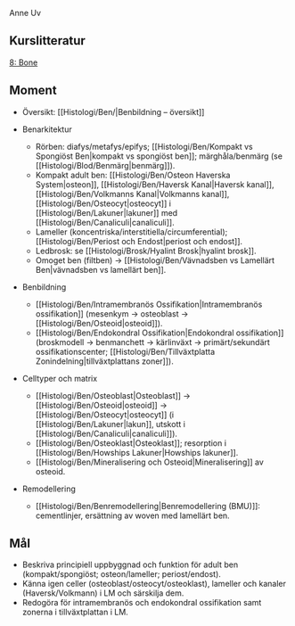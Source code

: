 Anne Uv
## Kurslitteratur
[8: Bone](https://anatomicalsciences-lwwhealthlibrary-com.ezproxy.ub.gu.se/content.aspx?sectionid=257425616&bookid=3290)
## Moment
- Översikt: [[Histologi/Ben/|Benbildning – översikt]]

- Benarkitektur
  - Rörben: diafys/metafys/epifys; [[Histologi/Ben/Kompakt vs Spongiöst Ben|kompakt vs spongiöst ben]]; märghåla/benmärg (se [[Histologi/Blod/Benmärg|benmärg]]).
  - Kompakt adult ben: [[Histologi/Ben/Osteon Haverska System|osteon]], [[Histologi/Ben/Haversk Kanal|Haversk kanal]], [[Histologi/Ben/Volkmanns Kanal|Volkmanns kanal]], [[Histologi/Ben/Osteocyt|osteocyt]] i [[Histologi/Ben/Lakuner|lakuner]] med [[Histologi/Ben/Canaliculi|canaliculi]].
  - Lameller (koncentriska/interstitiella/circumferential); [[Histologi/Ben/Periost och Endost|periost och endost]].
  - Ledbrosk: se [[Histologi/Brosk/Hyalint Brosk|hyalint brosk]].
  - Omoget ben (filtben) → [[Histologi/Ben/Vävnadsben vs Lamellärt Ben|vävnadsben vs lamellärt ben]].

- Benbildning
  - [[Histologi/Ben/Intramembranös Ossifikation|Intramembranös ossifikation]] (mesenkym → osteoblast → [[Histologi/Ben/Osteoid|osteoid]]).
  - [[Histologi/Ben/Endokondral Ossifikation|Endokondral ossifikation]] (broskmodell → benmanchett → kärlinväxt → primärt/sekundärt ossifikationscenter; [[Histologi/Ben/Tillväxtplatta Zonindelning|tillväxtplattans zoner]]).

- Celltyper och matrix
  - [[Histologi/Ben/Osteoblast|Osteoblast]] → [[Histologi/Ben/Osteoid|osteoid]] → [[Histologi/Ben/Osteocyt|osteocyt]] (i [[Histologi/Ben/Lakuner|lakun]], utskott i [[Histologi/Ben/Canaliculi|canaliculi]]).
  - [[Histologi/Ben/Osteoklast|Osteoklast]]; resorption i [[Histologi/Ben/Howships Lakuner|Howships lakuner]].
  - [[Histologi/Ben/Mineralisering och Osteoid|Mineralisering]] av osteoid.

- Remodellering
  - [[Histologi/Ben/Benremodellering|Benremodellering (BMU)]]: cementlinjer, ersättning av woven med lamellärt ben.

## Mål
- Beskriva principiell uppbyggnad och funktion för adult ben (kompakt/spongiöst; osteon/lameller; periost/endost).
- Känna igen celler (osteoblast/osteocyt/osteoklast), lameller och kanaler (Haversk/Volkmann) i LM och särskilja dem.
- Redogöra för intramembranös och endokondral ossifikation samt zonerna i tillväxtplattan i LM.
